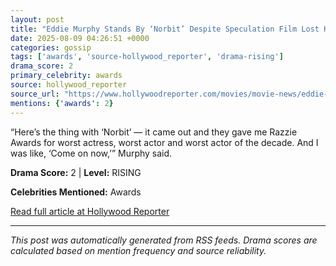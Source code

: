 ```yaml
---
layout: post
title: "Eddie Murphy Stands By ‘Norbit’ Despite Speculation Film Lost Him the ‘Dreamgirls’ Oscar"""
date: 2025-08-09 04:26:51 +0000
categories: gossip
tags: ['awards', 'source-hollywood_reporter', 'drama-rising']
drama_score: 2
primary_celebrity: awards
source: hollywood_reporter
source_url: "https://www.hollywoodreporter.com/movies/movie-news/eddie-murphy-defends-norbit-lost-oscar-dreamgirls-1236340825/"""
mentions: {'awards': 2}
---
```


“Here’s the thing with ‘Norbit’ — it came out and they gave me Razzie Awards for worst actress, worst actor and worst actor of the decade. And I was like, ‘Come on now,’” Murphy said.

**Drama Score:** 2 | **Level:** RISING

**Celebrities Mentioned:** Awards

[Read full article at Hollywood Reporter](https://www.hollywoodreporter.com/movies/movie-news/eddie-murphy-defends-norbit-lost-oscar-dreamgirls-1236340825/)

---
*This post was automatically generated from RSS feeds. Drama scores are calculated based on mention frequency and source reliability.*
